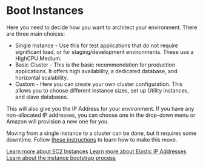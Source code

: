 # Boot Instances

Here you need to decide how you want to architect your environment. There are three main choices:

* Single Instance - Use this for test applications that do not require significant load, or for staging/development environments. These use a HighCPU Medium.
* Basic Cluster - This is the basic recommendation for production applications. It offers high availability, a dedicated database, and horizontal scalability.
* Custom - Here you can create your own cluster configuration. This allows you to choose different instance sizes, set up Utility instances, and slave databases.

This will also give you the IP Address for your environment. If you have any non-allocated IP addresses, you can choose one in the drop-down menu or Amazon will provision a new one for you.

Moving from a single instance to a cluster can be done, but it requires some downtime. Follow [these instructions]() to learn how to make this move.

[Learn more about EC2 Instances]()
[Learn more about Elastic IP Addresses]()
[Learn about the instance bootstrap process]()